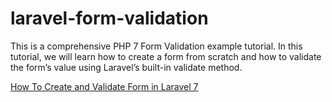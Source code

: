 # laravel-form-validation
This is a comprehensive PHP 7 Form Validation example tutorial. In this tutorial, we will learn how to create a form from scratch and how to validate the form’s value using Laravel’s built-in validate method.

[How To Create and Validate Form in Laravel 7](https://www.positronx.io/how-to-create-and-validate-form-in-laravel/)
